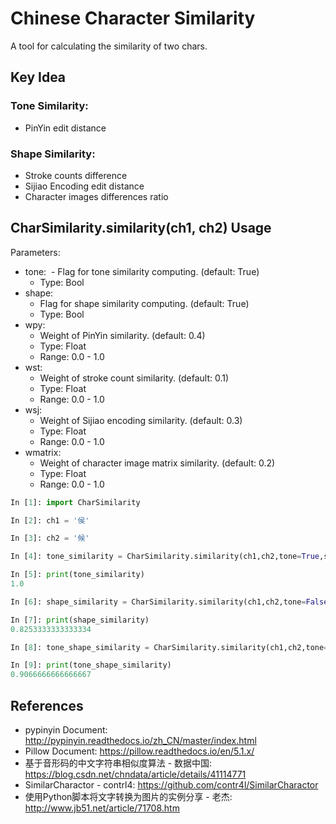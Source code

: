 # Chinese Character Similarity
A tool for calculating the similarity of two chars.

## Key Idea

### Tone Similarity:

- PinYin edit distance

### Shape Similarity:

- Stroke counts difference
- Sijiao Encoding edit distance
- Character images differences ratio

## CharSimilarity.similarity(ch1, ch2) Usage

Parameters:

- tone:
  - Flag for tone similarity computing. (default: True)
  - Type: Bool
- shape:
  - Flag for shape similarity computing. (default: True)
  - Type: Bool
- wpy:
  - Weight of PinYin similarity. (default: 0.4)
  - Type: Float
  - Range: 0.0 - 1.0
- wst:
  - Weight of stroke count similarity. (default: 0.1)
  - Type: Float
  - Range: 0.0 - 1.0
- wsj:
  - Weight of Sijiao encoding similarity. (default: 0.3)
  - Type: Float
  - Range: 0.0 - 1.0
- wmatrix:
  - Weight of character image matrix similarity. (default: 0.2)
  - Type: Float
  - Range: 0.0 - 1.0
  
```python
In [1]: import CharSimilarity

In [2]: ch1 = '侯'

In [3]: ch2 = '候'

In [4]: tone_similarity = CharSimilarity.similarity(ch1,ch2,tone=True,shape=False)

In [5]: print(tone_similarity)
1.0

In [6]: shape_similarity = CharSimilarity.similarity(ch1,ch2,tone=False,shape=True,wpy=0.0,wst=0.33,wsj=0.33,wmatrix=0.34)

In [7]: print(shape_similarity)
0.8253333333333334

In [8]: tone_shape_similarity = CharSimilarity.similarity(ch1,ch2,tone=True,shape=True,wpy=0.4,wst=0.1,wsj=0.3,wmatrix=0.2)

In [9]: print(tone_shape_similarity)
0.9066666666666667
```
## References

- pypinyin Document: http://pypinyin.readthedocs.io/zh_CN/master/index.html
- Pillow Document: https://pillow.readthedocs.io/en/5.1.x/
- 基于音形码的中文字符串相似度算法 - 数据中国: https://blog.csdn.net/chndata/article/details/41114771
- SimilarCharactor - contrl4: https://github.com/contr4l/SimilarCharactor
- 使用Python脚本将文字转换为图片的实例分享 - 老杰: http://www.jb51.net/article/71708.htm
